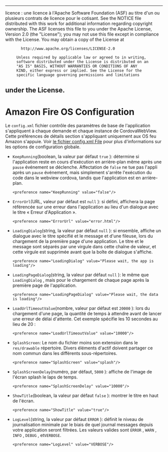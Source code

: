 * * *

licence : une licence à l'Apache Software Foundation (ASF) au titre d'un ou plusieurs contrats de licence pour le cotisant. See the NOTICE file distributed with this work for additional information regarding copyright ownership. The ASF licenses this file to you under the Apache License, Version 2.0 (the "License"); you may not use this file except in compliance with the License. You may obtain a copy of the License at

           http://www.apache.org/licenses/LICENSE-2.0
    
         Unless required by applicable law or agreed to in writing,
         software distributed under the License is distributed on an
         "AS IS" BASIS, WITHOUT WARRANTIES OR CONDITIONS OF ANY
         KIND, either express or implied. See the License for the
         specific language governing permissions and limitations
    

## under the License.

# Amazon Fire OS Configuration

Le `config.xml` fichier contrôle des paramètres de base de l'application s'appliquent à chaque demande et chaque instance de CordovaWebView. Cette préférences de détails section s'appliquant uniquement aux OS feu Amazon s'appuie. Voir [le fichier config.xml File][1] pour plus d'informations sur les options de configuration globale.

 [1]: config_ref_index.md.html#The%20config.xml%20File

*   `KeepRunning`(boolean, la valeur par défaut `true` ): détermine si l'application reste en cours d'exécution en arrière-plan même après une `pause` événement se déclenche. Affectation de `false` ne tue pas l'appli après un `pause` événement, mais simplement s'arrête l'exécution du code dans le webview cordova, tandis que l'application est en arrière-plan.
    
        <preference name="KeepRunning" value="false"/>
        

*   `ErrorUrl`(URL, valeur par défaut est `null` ): si défini, affichera la page référencée sur une erreur dans l'application au lieu d'un dialogue avec le titre « Erreur d'Application ».
    
        <preference name="ErrorUrl" value="error.html"/>
        

*   `LoadingDialog`(string, la valeur par défaut `null` ): si ensemble, affiche un dialogue avec le titre spécifié et le message et d'une fileuse, lors du chargement de la première page d'une application. Le titre et le message sont séparés par une virgule dans cette chaîne de valeur, et cette virgule est supprimée avant que la boîte de dialogue s'affiche.
    
        <preference name="LoadingDialog" value="Please wait, the app is loading"/>
        

*   `LoadingPageDialog`(string, la valeur par défaut `null` ): le même que `LoadingDialog` , mais pour le chargement de chaque page après la première page de l'application.
    
        <preference name="LoadingPageDialog" value="Please wait, the data is loading"/>
        

*   `LoadUrlTimeoutValue`(nombre, valeur par défaut est `20000` ): lors du chargement d'une page, la quantité de temps à attendre avant de lancer une erreur de délai d'attente. Cet exemple spécifie les 10 secondes au lieu de 20 :
    
        <preference name="LoadUrlTimeoutValue" value="10000"/>
        

*   `SplashScreen`: Le nom du fichier moins son extension dans le `res/drawable` répertoire. Divers éléments d'actif doivent partager ce nom commun dans les différents sous-répertoires.
    
        <preference name="SplashScreen" value="splash"/>
        

*   `SplashScreenDelay`(numéro, par défaut, `5000` ): affiche de l'image de l'écran splash le laps de temps.
    
        <preference name="SplashScreenDelay" value="10000"/>
        

*   `ShowTitle`(boolean, la valeur par défaut `false` ): montrer le titre en haut de l'écran.
    
        <preference name="ShowTitle" value="true"/>
        

*   `LogLevel`(string, la valeur par défaut `ERROR` ): définit le niveau de journalisation minimale par le biais de quel journal messages depuis votre application seront filtrées. Les valeurs valides sont `ERROR` , `WARN` , `INFO` , `DEBUG` , et`VERBOSE`.
    
        <preference name="LogLevel" value="VERBOSE"/>